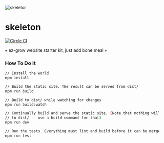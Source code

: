 ![skeletor](http://i.imgur.com/CGjYlEy.png)

# skeleton
[![Circle CI](https://circleci.com/gh/doeg/skeleton.svg?style=shield)](https://circleci.com/gh/doeg/skeleton)

:skull: ez-grow website starter kit, just add bone meal :skull:

### How To Do It
```bash
// Install the world
npm install

// Build the static site. The result can be served from dist/
npm run build

// Build to dist/ while watching for changes
npm run build:watch

// Continually build and serve the static site. (Note that nothing will be output
// to dist/ -- use a build command for that)
npm run dev

// Run the tests. Everything must lint and build before it can be merged to master.
npm run test

```